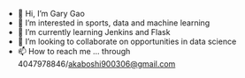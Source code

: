 - 👋 Hi, I’m Gary Gao
- 👀 I’m interested in sports, data and machine learning
- 🌱 I’m currently learning Jenkins and Flask
- 💞️ I’m looking to collaborate on opportunities in data science
- 📫 How to reach me ... through 4047978846/akaboshi900306@gmail.com

<!---
akaboshi900306/akaboshi900306 is a ✨ special ✨ repository because its `README.md` (this file) appears on your GitHub profile.
You can click the Preview link to take a look at your changes.
--->
